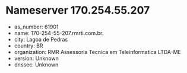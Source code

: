 # Nameserver 170.254.55.207

* as_number: 61901
* name: 170-254-55-207.rmrti.com.br.
* city: Lagoa de Pedras
* country: BR
* organization: RMR Assessoria Tecnica em Teleinformatica LTDA-ME
* version: Unknown
* dnssec: Unknown
